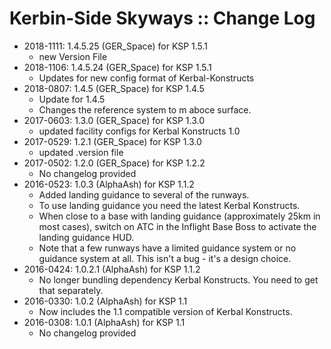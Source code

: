# Kerbin-Side Skyways :: Change Log

* 2018-1111: 1.4.5.25 (GER_Space) for KSP 1.5.1
	+ new Version File
* 2018-1106: 1.4.5.24 (GER_Space) for KSP 1.5.1
	+ Updates for new config format of Kerbal-Konstructs
* 2018-0807: 1.4.5 (GER_Space) for KSP 1.4.5
	+ Update for 1.4.5
	+ Changes the reference system to m aboce surface.
* 2017-0603: 1.3.0 (GER_Space) for KSP 1.3.0
	+ updated facility configs for Kerbal Konstructs 1.0
* 2017-0529: 1.2.1 (GER_Space) for KSP 1.3.0
	+ updated .version file
* 2017-0502: 1.2.0 (GER_Space) for KSP 1.2.2
	+ No changelog provided
* 2016-0523: 1.0.3 (AlphaAsh) for KSP 1.1.2
	+ Added landing guidance to several of the runways.
	+ To use landing guidance you need the latest Kerbal Konstructs.
	+ When close to a base with landing guidance (approximately 25km in most cases), switch on ATC in the Inflight Base Boss to activate the landing guidance HUD.
	+ Note that a few runways have a limited guidance system or no guidance system at all. This isn't a bug - it's a design choice.
* 2016-0424: 1.0.2.1 (AlphaAsh) for KSP 1.1.2
	+ No longer bundling dependency Kerbal Konstructs. You need to get that separately.
* 2016-0330: 1.0.2 (AlphaAsh) for KSP 1.1
	+ Now includes the 1.1 compatible version of Kerbal Konstructs.
* 2016-0308: 1.0.1 (AlphaAsh) for KSP 1.1
	+ No changelog provided
